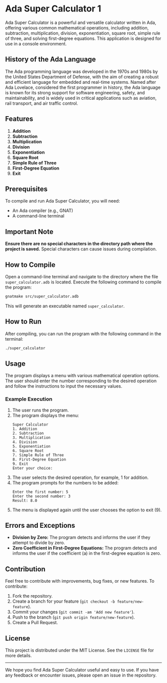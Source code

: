 # Ada Super Calculator 1

Ada Super Calculator is a powerful and versatile calculator written in Ada, offering various common mathematical operations, including addition, subtraction, multiplication, division, exponentiation, square root, simple rule of three, and solving first-degree equations. This application is designed for use in a console environment.

## History of the Ada Language

The Ada programming language was developed in the 1970s and 1980s by the United States Department of Defense, with the aim of creating a robust and efficient language for embedded and real-time systems. Named after Ada Lovelace, considered the first programmer in history, the Ada language is known for its strong support for software engineering, safety, and maintainability, and is widely used in critical applications such as aviation, rail transport, and air traffic control.

## Features

1. **Addition**
2. **Subtraction**
3. **Multiplication**
4. **Division**
5. **Exponentiation**
6. **Square Root**
7. **Simple Rule of Three**
8. **First-Degree Equation**
9. **Exit**

## Prerequisites

To compile and run Ada Super Calculator, you will need:

- An Ada compiler (e.g., GNAT)
- A command-line terminal

## Important Note

**Ensure there are no special characters in the directory path where the project is saved.** Special characters can cause issues during compilation.

## How to Compile

Open a command-line terminal and navigate to the directory where the file `super_calculator.adb` is located. Execute the following command to compile the program:

```sh
gnatmake src/super_calculator.adb
```

This will generate an executable named `super_calculator`.

## How to Run

After compiling, you can run the program with the following command in the terminal:

```sh
./super_calculator
```

## Usage

The program displays a menu with various mathematical operation options. The user should enter the number corresponding to the desired operation and follow the instructions to input the necessary values.

### Example Execution

1. The user runs the program.
2. The program displays the menu:
   ```
   Super Calculator
   1. Addition
   2. Subtraction
   3. Multiplication
   4. Division
   5. Exponentiation
   6. Square Root
   7. Simple Rule of Three
   8. First-Degree Equation
   9. Exit
   Enter your choice:
   ```
3. The user selects the desired operation, for example, 1 for addition.
4. The program prompts for the numbers to be added:
   ```
   Enter the first number: 5
   Enter the second number: 3
   Result: 8.0
   ```
5. The menu is displayed again until the user chooses the option to exit (9).

## Errors and Exceptions

- **Division by Zero:** The program detects and informs the user if they attempt to divide by zero.
- **Zero Coefficient in First-Degree Equations:** The program detects and informs the user if the coefficient \(a\) in the first-degree equation is zero.

## Contribution

Feel free to contribute with improvements, bug fixes, or new features. To contribute:

1. Fork the repository.
2. Create a branch for your feature (`git checkout -b feature/new-feature`).
3. Commit your changes (`git commit -am 'Add new feature'`).
4. Push to the branch (`git push origin feature/new-feature`).
5. Create a Pull Request.

## License

This project is distributed under the MIT License. See the `LICENSE` file for more details.

---

We hope you find Ada Super Calculator useful and easy to use. If you have any feedback or encounter issues, please open an issue in the repository.
